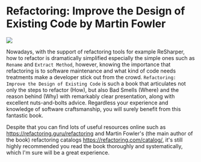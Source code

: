 # Refactoring: Improve the Design of Existing Code by Martin Fowler

[![](https://camo.githubusercontent.com/d9e2a13d969917057106ec852a446e11d6bbd825/68747470733a2f2f696d616765732d6e612e73736c2d696d616765732d616d617a6f6e2e636f6d2f696d616765732f492f35314b2d4d35685238714c2e5f53583235385f424f312c3230342c3230332c3230305f2e6a7067)](https://camo.githubusercontent.com/d9e2a13d969917057106ec852a446e11d6bbd825/68747470733a2f2f696d616765732d6e612e73736c2d696d616765732d616d617a6f6e2e636f6d2f696d616765732f492f35314b2d4d35685238714c2e5f53583235385f424f312c3230342c3230332c3230305f2e6a7067)

Nowadays, with the support of refactoring tools for example ReSharper, how to refactor is dramatically simplified especially the simple ones such as `Rename` and `Extract Method`, however, knowing the importance that refactoring is to software maintenance and what kind of code needs treatments make a developer stick out from the crowd. `Refactoring: Improve the Design of Existing Code` is such a book that articulates not only the steps to refactor (How), but also Bad Smells (Where) and the reason behind (Why) with remarkably clear presentation, along with excellent nuts-and-bolts advice. Regardless your experience and knowledge of software craftsmanship, you will surely benefit from this fantastic book.

Despite that you can find lots of useful resources online such as https://refactoring.guru/refactoring and Martin Fowler's (the main author of the book) refactoring catalogs https://refactoring.com/catalog/, it's still highly recommended you read the book thoroughly and systematically, which I'm sure will be a great experience.